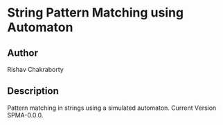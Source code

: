 # String Pattern Matching using Automaton

## Author

 Rishav Chakraborty

## Description

 Pattern matching in strings using a simulated automaton. Current Version SPMA-0.0.0.
